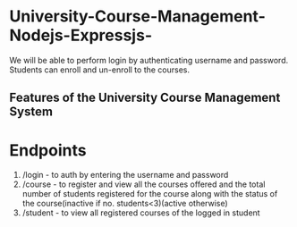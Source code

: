 # University-Course-Management-Nodejs-Expressjs-
We will be able to perform login by authenticating username and password. Students can enroll and un-enroll to the courses.

## Features of the University Course Management System

# Endpoints
1. /login - to auth by entering the username and password
2. /course - to register and view all the courses offered and the total number of students registered for the course along with the status of the course(inactive if no. students<3)(active otherwise) 
3. /student - to view all registered courses of the logged in student
